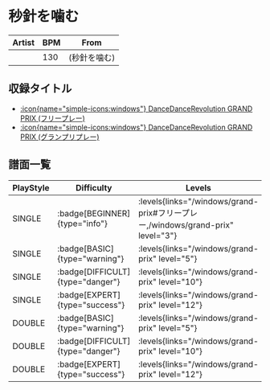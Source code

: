 # 秒針を噛む

|Artist|BPM|From|
|------|---|----|
||130|(秒針を噛む)|

## 収録タイトル

- [:icon{name="simple-icons:windows"} DanceDanceRevolution GRAND PRIX (フリープレー)](/windows/grand-prix#フリープレー)
- [:icon{name="simple-icons:windows"} DanceDanceRevolution GRAND PRIX (グランプリプレー)](/windows/grand-prix)

## 譜面一覧

|PlayStyle|Difficulty|Levels|Notes|Movie|
|---------|----------|------|-----|-----|
|SINGLE| :badge[BEGINNER]{type="info"}| :levels{links="/windows/grand-prix#フリープレー,/windows/grand-prix" level="3"}|97/11||
|SINGLE| :badge[BASIC]{type="warning"}| :levels{links="/windows/grand-prix" level="5"}|156/13||
|SINGLE| :badge[DIFFICULT]{type="danger"}| :levels{links="/windows/grand-prix" level="10"}|269/31||
|SINGLE| :badge[EXPERT]{type="success"}| :levels{links="/windows/grand-prix" level="12"}|334/46||
|DOUBLE| :badge[BASIC]{type="warning"}| :levels{links="/windows/grand-prix" level="5"}|156/13||
|DOUBLE| :badge[DIFFICULT]{type="danger"}| :levels{links="/windows/grand-prix" level="10"}|268/31||
|DOUBLE| :badge[EXPERT]{type="success"}| :levels{links="/windows/grand-prix" level="12"}|325/49||
